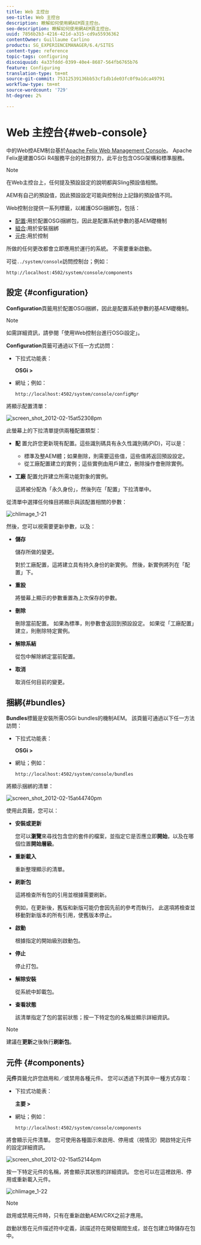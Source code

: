 ```yaml
---
title: Web 主控台
seo-title: Web 主控台
description: 瞭解如何使用網AEM頁主控台。
seo-description: 瞭解如何使用網AEM頁主控台。
uuid: 7856b2b3-4216-421d-a315-cd9a55936362
contentOwner: Guillaume Carlino
products: SG_EXPERIENCEMANAGER/6.4/SITES
content-type: reference
topic-tags: configuring
discoiquuid: 4a33fddd-0399-40e4-8687-564fb6765b76
feature: Configuring
translation-type: tm+mt
source-git-commit: 75312539136bb53cf1db1de03fc0f9a1dca49791
workflow-type: tm+mt
source-wordcount: '729'
ht-degree: 2%

---
```



# Web 主控台{#web-console}

中的Web控AEM制台基於[Apache Felix Web Management Console](https://felix.apache.org/documentation/subprojects/apache-felix-web-console.html)。 Apache Felix是建置OSGi R4服務平台的社群努力，此平台包含OSGi架構和標準服務。

>[!NOTE]
>
>在Web主控台上，任何提及預設設定的說明都與Sling預設值相關。
>
>AEM有自己的預設值，因此預設設定可能與控制台上記錄的預設值不同。

Web控制台提供一系列標籤，以維護OSGi捆綁包，包括：

* [配置](#configuration):用於配置OSGi捆綁包，因此是配置系統參數的基AEM礎機制
* [組合](#bundles):用於安裝捆綁
* [元件](#components):用於控制

所做的任何更改都會立即應用於運行的系統。 不需要重新啟動。

可從`../system/console`訪問控制台；例如：

`http://localhost:4502/system/console/components`

## 設定 {#configuration}

**Configuration**&#x200B;頁籤用於配置OSGi捆綁，因此是配置系統參數的基AEM礎機制。

>[!NOTE]
>
>如需詳細資訊，請參閱「使用Web控制台進行OSGi設定」。[](/help/sites-deploying/configuring-osgi.md)

**Configuration**&#x200B;頁籤可通過以下任一方式訪問：

* 下拉式功能表：

   **OSGi >**

* 網址；例如：

   `http://localhost:4502/system/console/configMgr`

將顯示配置清單：

![screen_shot_2012-02-15at52308pm](assets/screen_shot_2012-02-15at52308pm.png)

此螢幕上的下拉清單提供兩種配置類型：

* **配**
置允許您更新現有配置。這些識別碼具有永久性識別碼(PID)，可以是：

   * 標準及整AEM體；如果刪除，則需要這些值，這些值將返回預設設定。
   * 從工廠配置建立的實例；這些實例由用戶建立，刪除操作會刪除實例。

* **工廠**
配置允許建立所需功能對象的實例。

   這將被分配為「永久身份」，然後列在「配置」下拉清單中。

從清單中選擇任何條目將顯示與該配置相關的參數：

![chlimage_1-21](assets/chlimage_1-21.png)

然後，您可以視需要更新參數，以及：

* **儲存**

   儲存所做的變更。

   對於工廠配置，這將建立具有持久身份的新實例。 然後，新實例將列在「配置」下。

* **重設**

   將螢幕上顯示的參數重置為上次保存的參數。

* **刪除**

   刪除當前配置。 如果為標準，則參數會返回到預設設定。 如果從「工廠配置」建立，則刪除特定實例。

* **解除系結**

   從包中解除綁定當前配置。

* **取消**

   取消任何目前的變更。

## 捆綁{#bundles}

**Bundles**&#x200B;標籤是安裝所需OSGi bundles的機制AEM。 該頁籤可通過以下任一方法訪問：

* 下拉式功能表：

   **OSGi >**

* 網址；例如：

   `http://localhost:4502/system/console/bundles`

將顯示捆綁的清單：

![screen_shot_2012-02-15at44740pm](assets/screen_shot_2012-02-15at44740pm.png)

使用此頁籤，您可以：

* **安裝或更新**

   您可以&#x200B;**瀏覽**&#x200B;來尋找包含您的套件的檔案，並指定它是否應立即&#x200B;**開始**，以及在哪個位置&#x200B;**開始層級**。

* **重新載入**

   重新整理顯示的清單。

* **刷新包**

   這將檢查所有包的引用並根據需要刷新。

   例如，在更新後，舊版和新版可能仍會因先前的參考而執行。 此選項將檢查並移動對新版本的所有引用，使舊版本停止。

* **啟動**

   根據指定的開始級別啟動包。

* **停止**

   停止打包。

* **解除安裝**

   從系統中卸載包。

* **查看狀態**

   該清單指定了包的當前狀態；按一下特定包的名稱並顯示詳細資訊。

>[!NOTE]
>
>建議在&#x200B;**更新**&#x200B;之後執行&#x200B;**刷新包**。

## 元件 {#components}

**元件**&#x200B;頁籤允許您啟用和／或禁用各種元件。 您可以透過下列其中一種方式存取：

* 下拉式功能表：

   **主要 >**

* 網址；例如：

   `http://localhost:4502/system/console/components`

將會顯示元件清單。 您可使用各種圖示來啟用、停用或（視情況）開啟特定元件的設定詳細資訊。

![screen_shot_2012-02-15at52144pm](assets/screen_shot_2012-02-15at52144pm.png)

按一下特定元件的名稱，將會顯示其狀態的詳細資訊。 您也可以在這裡啟用、停用或重新載入元件。

![chlimage_1-22](assets/chlimage_1-22.png)

>[!NOTE]
>
>啟用或禁用元件時，只有在重新啟動AEM/CRX之前才應用。
>
>啟動狀態在元件描述符中定義，該描述符在開發期間生成，並在包建立時儲存在包中。

